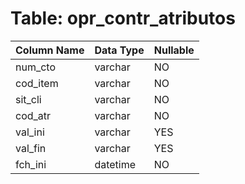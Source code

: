 # Table: opr_contr_atributos

| Column Name | Data Type | Nullable |
|-------------|-----------|----------|
| num_cto | varchar | NO |
| cod_item | varchar | NO |
| sit_cli | varchar | NO |
| cod_atr | varchar | NO |
| val_ini | varchar | YES |
| val_fin | varchar | YES |
| fch_ini | datetime | NO |
